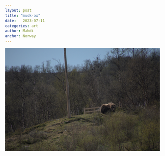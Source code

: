 ```yaml
---
layout: post
title: "musk-ox"
date:   2023-07-11
categories: art
author: Mahdi
anchor: Norway
---
```


![musk-ox](/img/arts/norway-2023/musk-ox.jpg)

